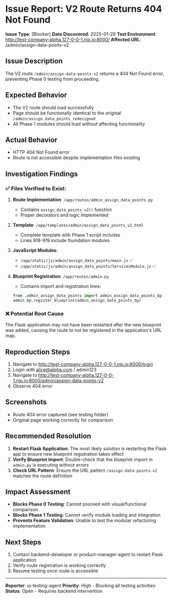# Issue Report: V2 Route Returns 404 Not Found

**Issue Type**: [Blocker]
**Date Discovered**: 2025-01-29
**Test Environment**: http://test-company-alpha.127-0-0-1.nip.io:8000/
**Affected URL**: /admin/assign-data-points-v2

## Issue Description
The V2 route `/admin/assign-data-points-v2` returns a 404 Not Found error, preventing Phase 0 testing from proceeding.

## Expected Behavior
- The V2 route should load successfully
- Page should be functionally identical to the original `/admin/assign_data_points_redesigned`
- All Phase 1 modules should load without affecting functionality

## Actual Behavior
- HTTP 404 Not Found error
- Route is not accessible despite implementation files existing

## Investigation Findings

### ✅ Files Verified to Exist:
1. **Route Implementation**: `/app/routes/admin_assign_data_points.py`
   - Contains `assign_data_points_v2()` function
   - Proper decorators and logic implemented

2. **Template**: `/app/templates/admin/assign_data_points_v2.html`
   - Complete template with Phase 1 script includes
   - Lines 918-919 include foundation modules

3. **JavaScript Modules**:
   - `/app/static/js/admin/assign_data_points/main.js` ✅
   - `/app/static/js/admin/assign_data_points/ServicesModule.js` ✅

4. **Blueprint Registration**: `/app/routes/admin.py`
   - Contains import and registration lines:
   ```python
   from .admin_assign_data_points import admin_assign_data_points_bp
   admin_bp.register_blueprint(admin_assign_data_points_bp)
   ```

### ❌ Potential Root Cause
The Flask application may not have been restarted after the new blueprint was added, causing the route to not be registered in the application's URL map.

## Reproduction Steps
1. Navigate to http://test-company-alpha.127-0-0-1.nip.io:8000/login
2. Login with alice@alpha.com / admin123
3. Navigate to http://test-company-alpha.127-0-0-1.nip.io:8000/admin/assign-data-points-v2
4. Observe 404 error

## Screenshots
- Route 404 error captured (see testing folder)
- Original page working correctly for comparison

## Recommended Resolution
1. **Restart Flask Application**: The most likely solution is restarting the Flask app to ensure new blueprint registration takes effect
2. **Verify Blueprint Import**: Double-check that the blueprint import in `admin.py` is executing without errors
3. **Check URL Pattern**: Ensure the URL pattern `/assign-data-points-v2` matches the route definition

## Impact Assessment
- **Blocks Phase 0 Testing**: Cannot proceed with visual/functional comparison
- **Blocks Phase 1 Testing**: Cannot verify module loading and integration
- **Prevents Feature Validation**: Unable to test the modular refactoring implementation

## Next Steps
1. Contact backend-developer or product-manager-agent to restart Flask application
2. Verify route registration is working correctly
3. Resume testing once route is accessible

---
**Reporter**: ui-testing-agent
**Priority**: High - Blocking all testing activities
**Status**: Open - Requires backend intervention